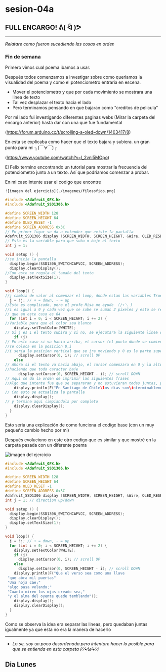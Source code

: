 # sesion-04a

## FULL ENCARGO! ᕕ( ᐛ )ᕗ

----

*Relatare como fueron sucediendo las cosas en orden*

### Fin de semana

Primero vimos cual poema ibamos a usar.

Después todos comenzamos a investigar sobre como queriamos la visualidad del poema y como el potenciometro entraria en escena.

- Mover el potenciometro y que por cada movimiento se mostrara una linea de texto
- Tal vez desplazar el texto hacia el lado
- Pero terminamos pensando en que bajaran como "creditos de pelicula"

Por mi lado fui investigando diferentes paginas webs (Mirar la carpeta del encargo anterior) hasta dar con una que fue fundamental

(<https://forum.arduino.cc/t/scrolling-a-oled-down/1403417/8>)

En esta se explicaba como hacer que el texto bajara y subiera. un gran punto para mi  ┐(￣∀￣)┌

(<https://www.youtube.com/watch?v=l_2vnl5MOpo>)

El Felix termino encontrando un tutorial para mostrar la frecuencia del potenciometro junto a un texto.
Así que podriamos comenzar a probar.

En mi caso intente usar el codigo que encontre

`![imagen del ejercicio](./imagenes/filosofico.png)`

```cpp
#include <Adafruit_GFX.h>
#include <Adafruit_SSD1306.h>

#define SCREEN_WIDTH 128
#define SCREEN_HEIGHT 64
#define OLED_RESET -1
#define SCREEN_ADDRESS 0x3C
// En primer lugar se da a entender que existe la pantalla
Adafruit_SSD1306 display (SCREEN_WIDTH, SCREEN_HEIGHT, &Wire, OLED_RESET);
// Esta es la variable para que suba o baje el texto
int j = 1; 

void setup () {
//se inicia la pantalla
  display.begin(SSD1306_SWITCHCAPVCC, SCREEN_ADDRESS);
  display.clearDisplay();
//Con esto se regula el tamaño del texto
  display.setTextSize(1);
}

void loop() {
//j cambia de valor al comenzar el loop, donde estan las variables True or False, esto se utiliza para subir o bajar el texto
  j = !j; // + = down, - = up
//Esto es complicado, pero el profe Misa me ayudo  (/▿＼ )
//i es igual a 0 y cada vez que se sube se suman 2 pixeles y esto se repite hasta alcanzar la maxima altura de la pantalla
// que en este caso es 64
  for (int i = 0; i < SCREEN_HEIGHT; i += 2) {
//Variable para que el color sea blanco
    display.setTextColor(WHITE);
// Si j es 1 el texto subira y si no, se ejecutara la siguiente linea de codigo
    if (j)
// En este caso si va hacia arriba, el cursor (el punto donde se comienza a escribir (como coordenadas segun lo interpreto))
//se coloca en la posicion 0,i
//i seria la posicion vertical que se ira moviendo y 0 es la parte superior izquierda
      display.setCursor(0, i); // scroll UP
    else
// Ahora si el texto va hacia abajo, el cursor comenzara en 0 y la altura maxima de la pantalla, a la cual se le ira restando i
//haciendo que todo caracter baje
      display.setCursor(0, SCREEN_HEIGHT - i); // scroll DOWN
// Aqui se da la orden de imprimir las siguientes frases
//Algo que intente fue que se separaran y no estuvieran todas juntas, pero no funciono  
    display.println(F("En Santiago de Chile\los dias son\interminablemente\largos"));
// Con esto se actualiza la pantalla 
    display.display();
// y termina aqui limpiandola por completo
    display.clearDisplay();
  }
}
```

Esto seria una explicación de como funciona el codigo base (con un muy pequeño cambio hecho por mi)

Después evoluciono en este otro codigo que es similar y que mostré en la carpeta pasada con un diferente poema

![imagen del ejercicio](./imagenes/filosofico.png)

```cpp
#include <Adafruit_GFX.h>
#include <Adafruit_SSD1306.h>

#define SCREEN_WIDTH 128
#define SCREEN_HEIGHT 64
#define OLED_RESET -1
#define SCREEN_ADDRESS 0x3C
Adafruit_SSD1306 display (SCREEN_WIDTH, SCREEN_HEIGHT, &Wire, OLED_RESET);
int j = 1; // direction up/down

void setup () {
  display.begin(SSD1306_SWITCHCAPVCC, SCREEN_ADDRESS);
  display.clearDisplay();
  display.setTextSize(1);
}

void loop() {
  j = !j; // + = down, - = up
  for (int i = 0; i < SCREEN_HEIGHT; i += 2) {
    display.setTextColor(WHITE);
    if (j)
      display.setCursor(0, i); // scroll UP
    else
      display.setCursor(0, SCREEN_HEIGHT - i); // scroll DOWN
    display.println(F("Que el verso sea como una llave
 "que abra mil puertas"
 "Una hoja cae;"
 "algo pasa volando;"
 "Cuanto miren los ojos creado sea,"
 "y el alma del oyente quede temblando"));
    display.display();
    display.clearDisplay();
  }
}
```

Como se observa la idea era separar las lineas, pero quedaban juntas igualmente ya que esta no era la manera de hacerlo

----

- *Lo se, soy un poco desordenada pero intentare hacer lo posible para que se entienda en esta carpeta (⁄ ⁄•⁄ω⁄•⁄ ⁄)*

## Dia Lunes
